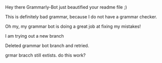 Hey there Grammarly-Bot just beautified your readme file ;) 

 This is definitely bad grammar, because I do not have a grammar checker.

Oh my, my grammar bot is doing a great job at fixing my mistakes!

I am trying out a new branch

Deleted grammar bot branch and retried.

grmar bracch still extists. do this work?

